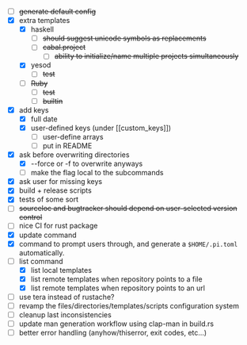 - [ ] ~~generate default config~~
- [x] extra templates
  - [x] haskell
    - [ ] ~~should suggest unicode symbols as replacements~~
    - [ ] ~~cabal.project~~
      - [ ] ~~ability to initialize/name multiple projects simultaneously~~
  - [x] yesod
    - [ ] ~~test~~
  - [ ] ~~Ruby~~
    - [ ] ~~test~~
    - [ ] ~~builtin~~
- [x] add keys
  - [x] full date
  - [x] user-defined keys (under [[custom_keys]])
    - [ ] user-define arrays
    - [ ] put in README
- [x] ask before overwriting directories
  - [x] --force or -f to overwrite anyways
  - [ ] make the flag local to the subcommands
- [x] ask user for missing keys
- [x] build + release scripts
- [x] tests of some sort
- [ ] ~~sourceloc and bugtracker should depend on user-selected version control~~
- [ ] nice CI for rust package
- [x] update command
- [x] command to prompt users through, and generate a `$HOME/.pi.toml` automatically.
- [ ] list command
  - [x] list local templates
  - [x] list remote templates when repository points to a file
  - [x] list remote templates when repository points to an url
- [ ] use tera instead of rustache?
- [ ] revamp the files/directories/templates/scripts configuration system
- [ ] cleanup last inconsistencies
- [ ] update man generation workflow using clap-man in build.rs
- [ ] better error handling (anyhow/thiserror, exit codes, etc...)
